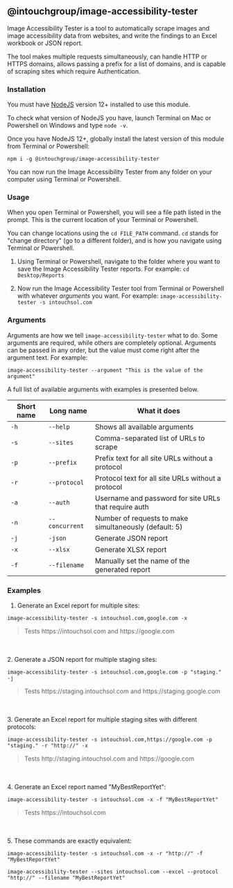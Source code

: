 ## @intouchgroup/image-accessibility-tester

Image Accessibility Tester is a tool to automatically scrape images and image accessibility data from websites, and write the findings to an Excel workbook or JSON report.

The tool makes multiple requests simultaneously, can handle HTTP or HTTPS domains, allows passing a prefix for a list of domains, and is capable of scraping sites which require Authentication.


### Installation

You must have [NodeJS](https://nodejs.org/en/) version 12+ installed to use this module.

To check what version of NodeJS you have, launch Terminal on Mac or Powershell on Windows and type `node -v`.

Once you have NodeJS 12+, globally install the latest version of this module from Terminal or Powershell:

`npm i -g @intouchgroup/image-accessibility-tester`

You can now run the Image Accessibility Tester from any folder on your computer using Terminal or Powershell.


### Usage

When you open Terminal or Powershell, you will see a file path listed in the prompt. This is the current location of your Terminal or Powershell.

You can change locations using the `cd FILE_PATH` command. `cd` stands for "change directory" (go to a different folder), and is how you navigate using Terminal or Powershell.

1. Using Terminal or Powershell, navigate to the folder where you want to save the Image Accessibility Tester reports. For example: `cd Desktop/Reports`

2. Now run the Image Accessibility Tester tool from Terminal or Powershell with whatever *arguments* you want. For example: `image-accessibility-tester -s intouchsol.com`


### Arguments

Arguments are how we tell `image-accessibility-tester` what to do. Some arguments are required, while others are completely optional. Arguments can be passed in any order, but the value must come right after the argument text. For example:

`image-accessibility-tester --argument "This is the value of the argument"`

A full list of available arguments with examples is presented below.

| Short name   | Long name          | What it does                                              |
|--------------|--------------------|-----------------------------------------------------------|
|  `-h`        |  `--help`          |  Shows all available arguments                            |
|  `-s`        |  `--sites`         |  Comma-separated list of URLs to scrape                   |
|  `-p`        |  `--prefix`        |  Prefix text for all site URLs without a protocol         |
|  `-r`        |  `--protocol`      |  Protocol text for all site URLs without a protocol       |
|  `-a`        |  `--auth`          |  Username and password for site URLs that require auth    |
|  `-n`        |  `--concurrent`    |  Number of requests to make simultaneously (default: 5)   |
|  `-j`        |  `-json`           |  Generate JSON report                                     |
|  `-x`        |  `--xlsx`          |  Generate XLSX report                                     |
|  `-f`        |  `--filename`      |  Manually set the name of the generated report            |


### Examples

1. Generate an Excel report for multiple sites:

`image-accessibility-tester -s intouchsol.com,google.com -x`

> Tests ht&#8203;tps://intouchsol.com and ht&#8203;tps://google.com

<br><br>2. Generate a JSON report for multiple staging sites:

`image-accessibility-tester -s intouchsol.com,google.com -p "staging." -j`

> Tests ht&#8203;tps://staging.intouchsol.com and ht&#8203;tps://staging.google.com

<br><br>3. Generate an Excel report for multiple staging sites with different protocols:

`image-accessibility-tester -s intouchsol.com,https://google.com -p "staging." -r "http://" -x`

> Tests ht&#8203;tp://staging.intouchsol.com and ht&#8203;tps://google.com

<br><br>4. Generate an Excel report named "MyBestReportYet":

`image-accessibility-tester -s intouchsol.com -x -f "MyBestReportYet"`

> Tests ht&#8203;tps://intouchsol.com

<br><br>5. These commands are exactly equivalent:

`image-accessibility-tester -s intouchsol.com -x -r "http://" -f "MyBestReportYet"`

`image-accessibility-tester --sites intouchsol.com --excel --protocol "http://" --filename "MyBestReportYet"`
